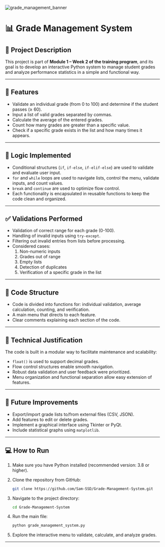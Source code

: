 
![grade_management_banner](https://github.com/user-attachments/assets/c8f3e51e-288e-4556-8aff-53e6285b231f)

# 📊 Grade Management System

## 📌 Project Description

This project is part of **Module 1 – Week 2 of the training program**, and its goal is to develop an interactive Python system to manage student grades and analyze performance statistics in a simple and functional way.

---

## 🎯 Features

- Validate an individual grade (from 0 to 100) and determine if the student passes (≥ 60).
- Input a list of valid grades separated by commas.
- Calculate the average of the entered grades.
- Count how many grades are greater than a specific value.
- Check if a specific grade exists in the list and how many times it appears.

---

## 🧠 Logic Implemented

- Conditional structures (`if`, `if-else`, `if-elif-else`) are used to validate and evaluate user input.
- `for` and `while` loops are used to navigate lists, control the menu, validate inputs, and count values.
- `break` and `continue` are used to optimize flow control.
- Each functionality is encapsulated in reusable functions to keep the code clean and organized.

---

## ✅ Validations Performed

- Validation of correct range for each grade (0-100).
- Handling of invalid inputs using `try-except`.
- Filtering out invalid entries from lists before processing.
- Considered cases:
  1. Non-numeric inputs
  2. Grades out of range
  3. Empty lists
  4. Detection of duplicates
  5. Verification of a specific grade in the list

---

## 📁 Code Structure

- Code is divided into functions for: individual validation, average calculation, counting, and verification.
- A main menu that directs to each feature.
- Clear comments explaining each section of the code.

---

## 🧩 Technical Justification

The code is built in a modular way to facilitate maintenance and scalability:

- `float()` is used to support decimal grades.
- Flow control structures enable smooth navigation.
- Robust data validation and user feedback were prioritized.
- Menu organization and functional separation allow easy extension of features.

---

## 🚀 Future Improvements

- Export/import grade lists to/from external files (CSV, JSON).
- Add features to edit or delete grades.
- Implement a graphical interface using Tkinter or PyQt.
- Include statistical graphs using `matplotlib`.

---

## 💻 How to Run

1. Make sure you have Python installed (recommended version: 3.8 or higher).
2. Clone the repository from GitHub:

   ```bash
   git clone https://github.com/Sam-SSD/Grade-Management-System.git
   ```

3. Navigate to the project directory:

   ```bash
   cd Grade-Management-System
   ```

4. Run the main file:

   ```bash
   python grade_management_system.py
   ```

5. Explore the interactive menu to validate, calculate, and analyze grades.

---
